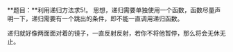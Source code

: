 **题目：**利用递归方法求5!。
思想，递归需要单独使用一个函数，函数尽量声明一下，递归需要有一个跳出的条件，即不能一直调用递归函数。

递归就好像两面面对着的镜子，一直反射反射，若你不将他暂停，那么将会无休无止。